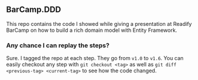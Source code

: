 ## BarCamp.DDD

This repo contains the code I showed while giving a presentation at Readify BarCamp on how to build a rich domain model with Entity Framework.

### Any chance I can replay the steps?

Sure. I tagged the repo at each step.
They go from `v1.0` to `v1.6`. You can easily checkout any step with `git checkout <tag>` as well as `git diff <previous-tag> <current-tag>` to see how the code changed.
